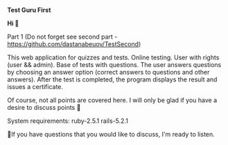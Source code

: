 **Test Guru First**

**Hi 👋**

Part 1 (Do not forget see second part - https://github.com/dastanabeuov/TestSecond)

This web application for quizzes and tests.
Online testing.
User with rights (user && admin).
Base of tests with questions. The user answers questions by choosing an answer option (correct answers to questions and other answers).
After the test is completed, the program displays the result and issues a certificate.

Of course, not all points are covered here. I will only be glad if you have a desire to discuss points 🙌


System requirements:
ruby-2.5.1
rails-5.2.1

🥷If you have questions that you would like to discuss, I'm ready to listen.
